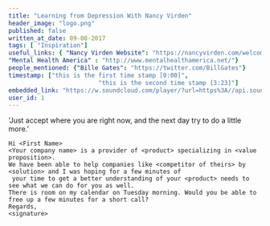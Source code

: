 ```yaml
---
title: "Learning from Depression With Nancy Virden"
header_image: "logo.png"
published: false
written_at_date: 09-08-2017
tags: [ "Inspiration"]
useful_links: { "Nancy Virden Website": "https://nancyvirden.com/welcome/about-nancy/" ,
"Mental Health America" : "http://www.mentalhealthamerica.net/"}
people_mentioned: {"Bille Gates": "https://twitter.com/BillGates"}
timestamp: ["this is the first time stamp [0:00]",
						 "this is the second time stamp [3:23]"]
embedded_link: "https://w.soundcloud.com/player/?url=https%3A//api.soundcloud.com/tracks/332969831"
user_id: 1
---
```

'Just accept where you are right now, and the next day try to do a little more.'




``` text
Hi <First Name>
<Your company name> is a provider of <product> specializing in <value proposition>.
We have been able to help companies like <competitor of theirs> by <solution> and I was hoping for a few minutes of
 your time to get a better understanding of your <product> needs to see what we can do for you as well.
There is room on my calendar on Tuesday morning. Would you be able to free up a few minutes for a short call?
Regards,
<signature>
```
